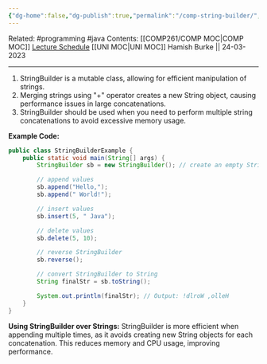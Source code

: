 ```yaml
---
{"dg-home":false,"dg-publish":true,"permalink":"/comp-string-builder/","dgPassFrontmatter":true}
---
```


Related: #programming #java 
Contents: [[COMP261/COMP MOC\|COMP MOC]]
[Lecture Schedule](https://ecs.wgtn.ac.nz/Courses/COMP261_2023T1/LectureSchedule)
[[UNI MOC\|UNI MOC]]
Hamish Burke || 24-03-2023
***

1. StringBuilder is a mutable class, allowing for efficient manipulation of strings.
2. Merging strings using "+" operator creates a new String object, causing performance issues in large concatenations.
3. StringBuilder should be used when you need to perform multiple string concatenations to avoid excessive memory usage.

**Example Code:**
```java
public class StringBuilderExample {
    public static void main(String[] args) {
        StringBuilder sb = new StringBuilder(); // create an empty StringBuilder object

        // append values
        sb.append("Hello,");
        sb.append(" World!");

        // insert values
        sb.insert(5, " Java");

        // delete values
        sb.delete(5, 10);

        // reverse StringBuilder
        sb.reverse(); 

        // convert StringBuilder to String
        String finalStr = sb.toString();

        System.out.println(finalStr); // Output: !dlroW ,olleH
    }
}
```


**Using StringBuilder over Strings:**
StringBuilder is more efficient when appending multiple times, as it avoids creating new String objects for each concatenation. This reduces memory and CPU usage, improving performance.